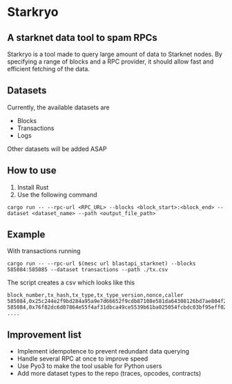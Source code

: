 # Starkryo

## A starknet data tool to spam RPCs

Starkryo is a tool made to query large amount of data to Starknet nodes. By specifying a range of blocks and a RPC provider, it should allow fast and efficient fetching of the data.

## Datasets

Currently, the available datasets are

- Blocks
- Transactions
- Logs

Other datasets will be added ASAP

## How to use

1. Install Rust
2. Use the following command

```
cargo run -- --rpc-url <RPC_URL> --blocks <block_start>:<block_end> --dataset <dataset_name> --path <output_file_path>
```

## Example

With transactions running

```
cargo run -- --rpc-url $(mesc url blastapi_starknet) --blocks 585084:585085 --dataset transactions --path ./tx.csv
```

The script creates a csv which looks like this

```
block_number,tx_hash,tx_type,tx_type_version,nonce,caller
585084,0x25c244e2f9bd284a95a9e7d66652f9cdb87108e581da64308126bd7ae804f2e,Invoke,V1,97,0x26087dfcee2fbfe6148b3251461a1a4056418cc2b5cf51ec5879b80ad038f9f
585084,0x76f82dc6d07864e55f4af31dbca49ce5539b61ba025054fcbdc03bf95eff02f,Invoke,V1,47,0x166864f51dc742d6e3938292d6735bf1ce060d16c26bfa63e5b06ed941ba6ef
....
```

## Improvement list

- Implement idempotence to prevent redundant data querying
- Handle several RPC at once to improve speed
- Use Pyo3 to make the tool usable for Python users
- Add more dataset types to the repo (traces, opcodes, contracts)

